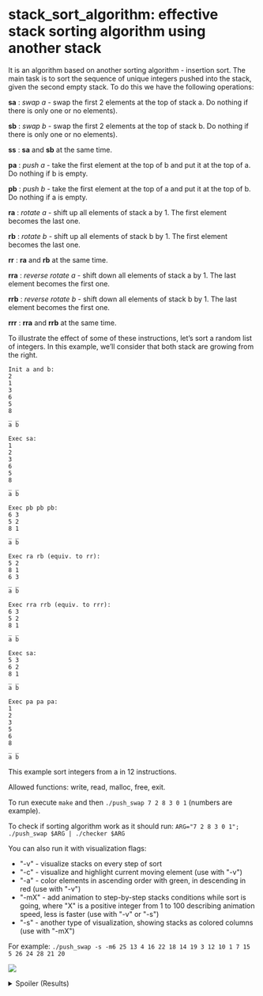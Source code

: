 # stack_sort_algorithm: effective stack sorting algorithm using another stack

It is an algorithm based on another sorting algorithm - insertion sort. The main task is to sort the sequence of unique integers pushed into the stack, given the second empty stack. To do this we have the following operations:

**sa** : *swap a* - swap the first 2 elements at the top of stack a. Do nothing if there
is only one or no elements).

**sb** : *swap b* - swap the first 2 elements at the top of stack b. Do nothing if there
is only one or no elements).

**ss** : **sa** and **sb** at the same time.

**pa** : *push a* - take the first element at the top of b and put it at the top of a. Do
nothing if b is empty.

**pb** : *push b* - take the first element at the top of a and put it at the top of b. Do
nothing if a is empty.

**ra** : *rotate a* - shift up all elements of stack a by 1. The first element becomes
the last one.

**rb** : *rotate b* - shift up all elements of stack b by 1. The first element becomes
the last one.

**rr** : **ra** and **rb** at the same time.

**rra** : *reverse rotate a* - shift down all elements of stack a by 1. The last element
becomes the first one.

**rrb** : *reverse rotate b* - shift down all elements of stack b by 1. The last element
becomes the first one.

**rrr** : **rra** and **rrb** at the same time.

To illustrate the effect of some of these instructions, let’s sort a random list of integers.
In this example, we’ll consider that both stack are growing from the right.

```
Init a and b:
2
1
3
6
5
8
_ _
a b
```

```
Exec sa:
1
2
3
6
5
8
_ _
a b
```

```
Exec pb pb pb:
6 3
5 2
8 1
_ _
a b
```

```
Exec ra rb (equiv. to rr):
5 2
8 1
6 3
_ _
a b
```

```
Exec rra rrb (equiv. to rrr):
6 3
5 2
8 1
_ _
a b
```

```
Exec sa:
5 3
6 2
8 1
_ _
a b
```

```
Exec pa pa pa:
1
2
3
5
6
8
_ _
a b
```

This example sort integers from a in 12 instructions.

Allowed functions: write, read, malloc, free, exit.

To run execute `make` and then `./push_swap 7 2 8 3 0 1` (numbers are example).

To check if sorting algorithm work as it should run:
`ARG="7 2 8 3 0 1"; ./push_swap $ARG | ./checker $ARG`

You can also run it with visualization flags:

- "-v" - visualize stacks on every step of sort
- "-c" - visualize and highlight current moving element (use with "-v")
- "-a" - color elements in ascending order with green, in descending in red (use with "-v")
- "-mX" - add animation to step-by-step stacks conditions while sort is going, where "X" is a positive integer from 1 to 100 describing animation speed, less is faster (use with "-v" or "-s")
- "-s" - another type of visualization, showing stacks as colored columns (use with "-mX")

For example: `./push_swap -s -m6 25 13 4 16 22 18 14 19 3 12 10 1 7 15 5 26 24 28 21 20`

![](https://raw.githubusercontent.com/mandarin10101/stack_sort_algorithm/main/example-s-m6.gif)



<details>
<summary>Spoiler (Results)</summary>
There are the worst  results of this algorithm in sorting:
<ul><li>3 numbers - 2 moves</li>
<li>4 numbers - 9 moves</li>
<li>5 numbers - 11 moves</li>
<li>6 numbers - 18 moves</li>
<li>10 numbers - 37 moves</li>
<li>50 numbers - 283 moves</li>
<li>100 numbers - 674 moves</li>
<li>500 numbers - 4894 moves</li>
<li>1000 numbers - 11530 moves</li>
</ul>
</details>
